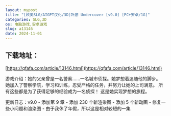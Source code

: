 ```yaml
---
layout: mypost
title: "[欧美SLG/AIGPT汉化/3D]卧底 Undercover [v9.0] [PC+安卓/1G]"
categories: SLG,3D
os: 电脑游戏,安卓游戏
slug: a13146
date: 2024-11-01
---
```


## 下载地址：

[https://qfafa.com/article/13146.html](https://qfafa.com/article/13146.html)

游戏介绍：她的父亲曾是一名警察……一名城市侦探。她梦想着追随他的脚步。
她加入了警察学院，学习和训练，忍受严格的任务，并努力让她的上司满意。
所有这些都是为了获得足够的经验成为一名侦探！
这是她实现梦想的旅程。

更新日志：v9.0
\- 添加第 9 章
\- 添加 230 个新渲染图
\- 添加 5 个新动画
\- 修复一些小问题和渲染图
\- 由于我休了年假，所以这是相对较短的一集